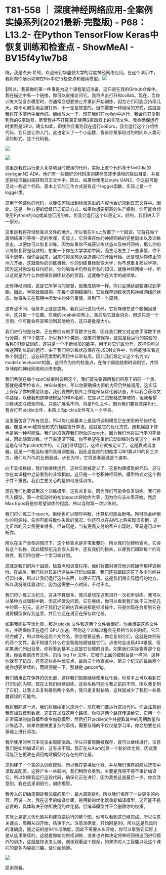 # T81-558 ｜ 深度神经网络应用-全案例实操系列(2021最新·完整版) - P68：L13.2- 在Python TensorFlow Keras中恢复训练和检查点 - ShowMeAI - BV15f4y1w7b8

嗨，我是杰夫·希顿，欢迎来到华盛顿大学的深度神经网络应用。在这个演示中，我将向你展示如何在Kis中进行检查点和继续模型。![](img/b54dc4281b74dae55dd425a171fc90c8_1.png)

🎼所以，我要做的第一件事是为这个课程笔记准备，这只是在我的Github仓库中。我在描述中有一个链接，你可以直接访问它。我将点击打开和collab。现在，当你训练大型复杂模型时，你通常会想要停止并重新开始训练，因为它们可能会持续几天。你不可避免地会被打断，不一定是故意的，但你需要一种继续的方式，这就是我将在本演示中展示的。继续放大一下，现在我们在collab中运行，我会将其复制到我的G驱动器，尽管我并不打算真正使用G驱动器上的实际文件。我会确保运行时类型是GPU，确实如此，即使你会看到我在运行coEpro，我会运行这个介绍性代码，它只是让你入门，这也定义了一个小函数，告诉你某事经过的时间以人类可读的形式。这个代码我。

![](img/b54dc4281b74dae55dd425a171fc90c8_3.png)

![](img/b54dc4281b74dae55dd425a171fc90c8_4.png)

这里是我在运行更大复杂项目时使用的代码，实际上这个代码基于NviDdia的styleganN2 ADA，他们有一些很好的代码来创建标签逐步递增的输出目录，并且还将标准输出捕获到日志文件中。因此，如果你使用过style GAN2，你之前可能见过一些这个代码，基本上它的工作方式是有这个logger函数，实际上是一个logger类。

这用于包装你的代码，以便任何输出到标准输出的内容也会记录到日志文件中。因此，这是一种方便的低级日志记录方式。如果你想要更高的生产级别，你可能会想使用Python的log或其他可用的库。但我会运行这个以便定义。好的，我们进入下一部分。

这里是我将存储检查点文件的地方。所以我在Kis上放置了一个回调，它将在每个周期结束时等待一定的步骤，实际上，它将保存你的神经网络的完整副本以及训练状态，以便你可以恢复训练，因为如果你不捕获训练状态以及神经网络，那么你的训练恢复将是低效的，想象一下你在大学学期中间，而生活发生了一些事情，你不得不退学，但你会回来，回来时你是想从深造课程的开始开始，还是想从你停止的地方开始，这就像你的训练目标，你的训练目标就像大学，你不想重复那些学期，因为这对你没有任何好处，你的脑海中仍然有所有的知识，就像神经网络一样，所以这就是为什么你想保存训练状态的原因，这就像你在大学的成绩单。

还有神经网络，这是它所学习的智慧，就像成绩单一样。你只会捕获那些课程到学期。因此，学期就像周期，在每个周期结束时，它将保存训练状态和神经网络的状态，你将失去在周期中间发生的任何事情，直到下一个周期。

这有点不同，但基本上就是这样。我将运行这段代码，它将存储在这个数据目录中，这只是一个位置。在我的coabab实例上，重启后它就会消失，但这只是一个示例。你可能会将其移动到其他地方，这只是批量大小。

我们进行的是分类，正在做经典的手写数字分类，因此我们教它对这些手写数字进行分类，有10个数字，所以有10个类别，结果将被保存，这就是我运行的实验的名称001测试训练，这只是一个不断增加的数字，用于将它们区分开，这样你可以快速回到以前的运行，由于我们将训练状态保存在JSON文件中，你将能够查看这些个别运行，这在研究类型的项目中非常有用，因此我们将定义这个名为my model checkpoint的类，这将作为你的检查点，在每个周期结束时调用它，并将存储你的神经网络和训练参数。

我们希望在每个epoC结束时调用这个，我们首先要调用我们所基于的前一个类。那就是模型检查点，由Kiris提供，所以你要确保内置的内容仍然被调用，这实际上保存了你的模型状态。我们要做的额外工作是保存优化器状态，所以我会获取文件路径，以便我知道存储模型的HD5名称，它是以二进制格式存储的，但我希望训练状态与模型同名，只是扩展名不同，将是PKL文件，因为我们要将其序列化，我会打开pickle文件，本质上向pickle文件写入一个字典。

这里面包含了所有信息，所以优化器基本上是我将调用模型正在使用的任何优化器，像是atom或其他形式的梯度提升算法，这就是它的优化方式，随机梯度下降也是另一种可能性。我们必须保存我们所处的epoch，因为我们也将进行学习率衰减，因此随着训练，学习率逐渐下降。你不希望在重新启动训练时改变这个，并且这是存储为pickle文件的。让我们继续运行，这样它就被定义了。这是衰减调度器，这是一个相当标准的衰减调度器，因此这是你的初始学习率1乘以10的负三次方，我们以75%的比例衰减，步长为10，它将逐渐衰减这个速率。

向下呈指数级，我们会继续运行，这样它就被定义了。这是构建模型的代码，这与你在本课程中之前看到的非常相似。这只是一个卷积神经网络。模型格式对这个例子并不重要。我们主要关心的是如何继续训练。

现在我们也要调用这个训练模型。这有点复杂，因为我们可能会恢复训练。我们将传入模型。第一次启动时的初始epoch将始终为零，因为你应该从零开始。然后Max Epos将是你希望训练的程度。所以当你第一次训练时。

我们将训练三个epoch。但你也可以随时中断。计算机可能会断电。狗可能会绊倒你的电源线。任何可能导致你失败的情况。你还可以在AWS上购买现货实例，这比正常的云实例便宜得多。但诀窍是，当有更高支付的客户出现时，亚马逊可以中断你。

所以在生产类型的情况下，这个检查点是非常重要的。所以我们创建检查点。它会有这个名称，因此模型纪元会嵌入其中，还有我们的损失，以便我们跟踪每个的有效性，我们将创建一个学习率计划。

这就是我们的两个回调，检查点和调度程序。我们将像对待其他训练操作那样调用 fit。在最后，我们将对其进行评估并打印出结果。我们还将跟踪这花了多少时间并打印出来，所以让我们运行这些东西，以便它可用。这是我们将实际运行的地方，所以我将继续启动它，因为这需要一点时间，不过不久。

我们将训练三次纪元，这并不算很多。我只是想在这里进行一次初步训练。我可以以某种方式强制中断，但这样做没问题，它在继续，你可以看到我们处于三次纪元中的第一纪元。这对于我们之前的内容来说都是标准操作，只是你现在会看到它在说将模型保存到这里，并且它还在说正在保存优化器。

如果我能拼写优化器，那对 pickle 文件和这两个文件会很好。你会想要这些文件名，并确保你正在运行 GPU 加速，否则这个训练过程会花费相当长的时间。它已经完成了，所以你有这两个文件名，你会想要这些，你会复制它们，这就是你拥有的两个文件。我不知道为什么它会智能地超链接它们，点击时会出现404错误，但如果我们列出目录，你将看到基本上这是它创建的目录。如果我们实际查看那个目录，你会看到所有文件，包括 log Txt 文件，它和你上面的控制台是一样的，这样你就有了记录，还有这些各种检查点，最后三个检查点中，第三个纪元的最后两个是你想要继续的，而顺便提一下，那就是 getconfig。

我们调用正在保存的优化器，这样我们就能继续使用优化器。你基本上可以看到它打印出的内容。现在让我们继续训练。这些名称可能与我之前的不同，所以我复制了它们，让我上去复制最后两个名称，我只是复制粘贴，这样就减少了我犯一些愚蠢错误的可能性。

我将删除这一点，我们将继续定义这两个，现在我们要运行这段代码。你会注意到我有加载模型数据，这正在加载这两个路径。你将这两个路径传递给它，它用一个非常简单的加载模型命令加载模型，然后打开pickle文件并提取其中的周期数量和训练选项。如果你要做更复杂的事情，需要存储的不仅仅是学习率，你会想要在此基础上进行添加。

我所使用的学习率完全由周期驱动。所以只要周期被保存，就可以继续进行。注意我们是如何编译它的，这有点不同。我正在从Aom创建一个新的优化器，因此我可能正在更改在调用构建模型时存在的优化器。

这构建了一个空的未训练模型。所以我在更换优化器，并从我们保存的那些选项中读取其配置。这将产生一些影响，我们稍后会看到。主要是我将不得不重新编译它。所以如果我运行这段代码，确保它正在进行，因为我想这是最后一步。你会注意到，我在这里调用它，训练模型。

我传入的初始周期是我加载的那个，最大周期是6。所以我们保存了一些更多的内容。再说一次，我在这里的编译步骤，是用新的优化器重新编译模型，这可能不是必要的，具体取决于你所使用的优化器，但编译模型并不会删除你的权重。

实际上是定义优化器并构建将要执行的整个图。你可以看到这已经完成。所以注意关键点，周期从四开始，结束于六。注意准确度，开始时是98，所以这是启动时的准确度，而之前的是94%准确度，因此不需要从头开始，你可以看到它实际上是从这里继续的。这就是你如何继续训练，或者也许你决定将神经网络送回进行额外的训练，这就是你该怎么做。谢谢观看这个视频，如果你对人工智能以及这个课程的更多内容感兴趣，请订阅频道。

![](img/b54dc4281b74dae55dd425a171fc90c8_6.png)

感谢观看。
